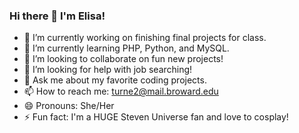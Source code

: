 ### Hi there 👋 I'm Elisa! 

- 🔭 I’m currently working on finishing final projects for class.
- 🌱 I’m currently learning PHP, Python, and MySQL.
- 👯 I’m looking to collaborate on fun new projects!
- 🤔 I’m looking for help with job searching!
- 💬 Ask me about my favorite coding projects.
- 📫 How to reach me: turne2@mail.broward.edu
- 😄 Pronouns: She/Her
- ⚡ Fun fact: I'm a HUGE Steven Universe fan and love to cosplay! 
 
